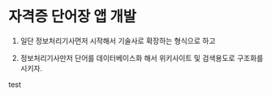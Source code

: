 # 자격증 단어장 앱 개발

1. 일단 정보처리기사먼저 시작해서 기술사로 확장하는 형식으로 하고 

2. 정보처리기사만저 단어를 데이터베이스화 해서 위키사이트 및 검색용도로 구조화를 시키자.

test

